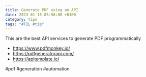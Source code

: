 ```yaml
---
title: Generate PDF using an API
date: 2023-01-15 05:50:00 +0100
category: tips
tags: "#TIL #tip"
---
```




This are the best API services to generate PDF programmatically

- https://www.pdfmonkey.io/
- https://pdfgeneratorapi.com/
- https://apitemplate.io/

#pdf #generation #automation